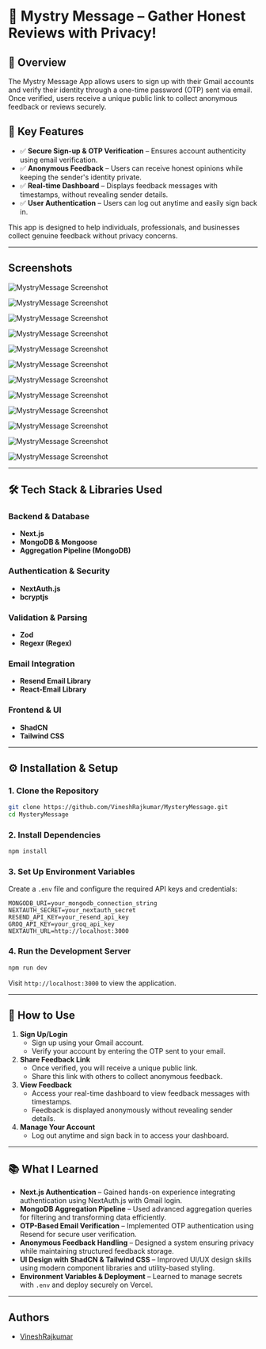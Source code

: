 # 🚀 Mystry Message – Gather Honest Reviews with Privacy!

## 📌 Overview
The Mystry Message App allows users to sign up with their Gmail accounts and verify their identity through a one-time password (OTP) sent via email. Once verified, users receive a unique public link to collect anonymous feedback or reviews securely.

## 🔹 Key Features
- ✅ **Secure Sign-up & OTP Verification** – Ensures account authenticity using email verification.
- ✅ **Anonymous Feedback** – Users can receive honest opinions while keeping the sender's identity private.
- ✅ **Real-time Dashboard** – Displays feedback messages with timestamps, without revealing sender details.
- ✅ **User Authentication** – Users can log out anytime and easily sign back in.

This app is designed to help individuals, professionals, and businesses collect genuine feedback without privacy concerns.

---

## Screenshots

![MystryMessage Screenshot](image.png)

![MystryMessage Screenshot](image-1.png)

![MystryMessage Screenshot](image-2.png)

![MystryMessage Screenshot](image-3.png)

![MystryMessage Screenshot](image-4.png)

![MystryMessage Screenshot](image-5.png)

![MystryMessage Screenshot](image-6.png)

![MystryMessage Screenshot](image-7.png)

![MystryMessage Screenshot](image-8.png)

![MystryMessage Screenshot](image-9.png)

![MystryMessage Screenshot](image-10.png)

![MystryMessage Screenshot](image-11.png)

---

## 🛠️ Tech Stack & Libraries Used

### **Backend & Database**
- **Next.js** 
- **MongoDB & Mongoose** 
- **Aggregation Pipeline (MongoDB)** 

### **Authentication & Security**
- **NextAuth.js** 
- **bcryptjs** 

### **Validation & Parsing**
- **Zod** 
- **Regexr (Regex)** 

### **Email Integration**
- **Resend Email Library** 
- **React-Email Library** 

### **Frontend & UI**
- **ShadCN** 
- **Tailwind CSS** 

---

## ⚙️ Installation & Setup
### **1. Clone the Repository**
```sh
git clone https://github.com/VineshRajkumar/MysteryMessage.git
cd MysteryMessage
```

### **2. Install Dependencies**
```sh
npm install
```

### **3. Set Up Environment Variables**
Create a `.env` file and configure the required API keys and credentials:
```env
MONGODB_URI=your_mongodb_connection_string
NEXTAUTH_SECRET=your_nextauth_secret
RESEND_API_KEY=your_resend_api_key
GROQ_API_KEY=your_groq_api_key
NEXTAUTH_URL=http://localhost:3000
```

### **4. Run the Development Server**
```sh
npm run dev
```
Visit `http://localhost:3000` to view the application.

---

## 📖 How to Use
1. **Sign Up/Login**
   - Sign up using your Gmail account.
   - Verify your account by entering the OTP sent to your email.
2. **Share Feedback Link**
   - Once verified, you will receive a unique public link.
   - Share this link with others to collect anonymous feedback.
3. **View Feedback**
   - Access your real-time dashboard to view feedback messages with timestamps.
   - Feedback is displayed anonymously without revealing sender details.
4. **Manage Your Account**
   - Log out anytime and sign back in to access your dashboard.

---

## 📚 What I Learned
- **Next.js Authentication** – Gained hands-on experience integrating authentication using NextAuth.js with Gmail login.
- **MongoDB Aggregation Pipeline** – Used advanced aggregation queries for filtering and transforming data efficiently.
- **OTP-Based Email Verification** – Implemented OTP authentication using Resend for secure user verification.
- **Anonymous Feedback Handling** – Designed a system ensuring privacy while maintaining structured feedback storage.
- **UI Design with ShadCN & Tailwind CSS** – Improved UI/UX design skills using modern component libraries and utility-based styling.
- **Environment Variables & Deployment** – Learned to manage secrets with `.env` and deploy securely on Vercel.

---

## Authors

- [VineshRajkumar](https://github.com/VineshRajkumar)


